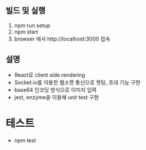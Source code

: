 ## 빌드 및 실행
1. npm run setup
2. npm start
3. browser 에서 http://localhost:3000 접속

## 설명
- React로 client side rendering
- Socket.io를 이용한 웹소켓 통신으로 챗팅, 초대 기능 구현
- base64 인코딩 방식으로 이미지 입력
- jest, enzyme을 이용해 unit test 구현 

# 테스트
- npm test